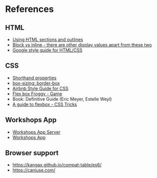 # References

## HTML
- [Using HTML sections and outlines](
https://developer.mozilla.org/en-US/docs/Web/Guide/HTML/Using_HTML_sections_and_outlines)
- [Block vs inline - there are other display values apart from these two](https://www.w3schools.com/html/html_blocks.asp)
- [Google style guide for HTML/CSS](https://google.github.io/styleguide/htmlcssguide.html)

## CSS
- [Shorthand properties](https://developer.mozilla.org/en-US/docs/Web/CSS/Shorthand_properties)
- [box-sizing: border-box](https://developer.mozilla.org/en-US/docs/Web/CSS/box-sizing)
- [Airbnb Style Guide for CSS](https://github.com/airbnb/css)
- [Flex box Froggy - Game](https://css-tricks.com/snippets/css/a-guide-to-flexbox/)
- Book: Definitive Guide (Eric Meyer, Estelle Weyl)
- [A guide to flexbox - CSS Tricks](https://css-tricks.com/snippets/css/a-guide-to-flexbox/)

## Workshops App
- [Workshops App Server](http://workshops-server.herokuapp.com/)
- [Workshops App](https://vw-angular.s3.ap-south-1.amazonaws.com/)

## Browser support
- https://kangax.github.io/compat-table/es6/
- https://caniuse.com/